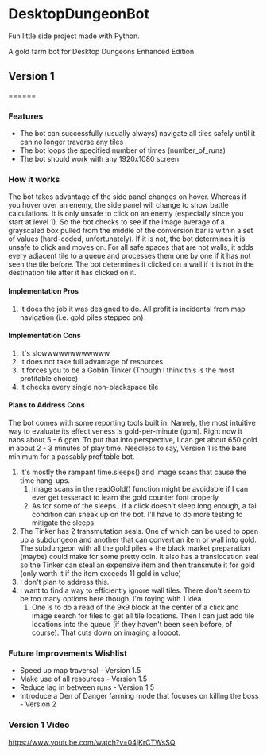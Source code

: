 # DesktopDungeonBot
Fun little side project made with Python.

A gold farm bot for Desktop Dungeons Enhanced Edition

## Version 1
======
### Features
* The bot can successfully (usually always) navigate all tiles safely until it can no longer traverse any tiles
* The bot loops the specified number of times (number_of_runs)
* The bot should work with any 1920x1080 screen

### How it works
The bot takes advantage of the side panel changes on hover. Whereas if you hover over an enemy, the side panel will change to show battle calculations. It is only unsafe to click on an enemy (especially since you start at level 1). So the bot checks to see if the image average of a grayscaled box pulled from the middle of the conversion bar is within a set of values (hard-coded, unfortunately). If it is not, the bot determines it is unsafe to click and moves on. For all safe spaces that are not walls, it adds every adjacent tile to a queue and processes them one by one if it has not seen the tile before. The bot determines it clicked on a wall if it is not in the destination tile after it has clicked on it.

#### Implementation Pros
1. It does the job it was designed to do. All profit is incidental from map navigation (i.e. gold piles stepped on)

#### Implementation Cons
1. It's slowwwwwwwwwwww
2. It does not take full advantage of resources
3. It forces you to be a Goblin Tinker (Though I think this is the most profitable choice)
4. It checks every single non-blackspace tile

#### Plans to Address Cons
The bot comes with some reporting tools built in. Namely, the most intuitive way to evaluate its effectiveness is gold-per-minute (gpm). Right now it nabs about 5 - 6 gpm. To put that into perspective, I can get about 650 gold in about 2 - 3 minutes of play time. Needless to say, Version 1 is the bare minimum for a passably profitable bot.

1. It's mostly the rampant time.sleeps() and image scans that cause the time hang-ups.
    1. Image scans in the readGold() function might be avoidable if I can ever get tesseract to learn the gold counter font properly
    2. As for some of the sleeps...if a click doesn't sleep long enough, a fail condition can sneak up on the bot. I'll have to do more testing to mitigate the sleeps.
2. The Tinker has 2 transmutation seals. One of which can be used to open up a subdungeon and another that can convert an item or wall into gold. The subdungeon with all the gold piles + the black market preparation (maybe) could make for some pretty coin. It also has a translocation seal so the Tinker can steal an expensive item and then transmute it for gold (only worth it if the item exceeds 11 gold in value)
3. I don't plan to address this.
4. I want to find a way to efficiently ignore wall tiles. There don't seem to be too many options here though. I'm toying with 1 idea
    1. One is to do a read of the 9x9 block at the center of a click and image search for tiles to get all tile locations. Then I can just add tile locations into the queue (if they haven't been seen before, of course). That cuts down on imaging a loooot.

### Future Improvements Wishlist
* Speed up map traversal - Version 1.5
* Make use of all resources - Version 1.5
* Reduce lag in between runs - Version 1.5
* Introduce a Den of Danger farming mode that focuses on killing the boss - Version 2

### Version 1 Video
https://www.youtube.com/watch?v=04jKrCTWsSQ

